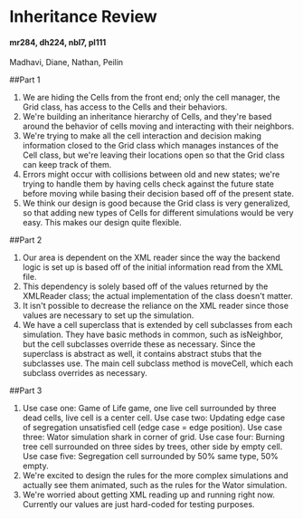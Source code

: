 Inheritance Review
===================
#### mr284, dh224, nbl7, pl111
Madhavi, Diane, Nathan, Peilin

##Part 1

 1. We are hiding the Cells from the front end; only the cell manager, the Grid class, has access to the Cells and their behaviors.
 2. We're building an inheritance hierarchy of Cells, and they're based around the behavior of cells moving and interacting with their neighbors. 
 3. We're trying to make all the cell interaction and decision making information closed to the Grid class which manages instances of the Cell class, but we're leaving their locations open so that the Grid class can keep track of them.
 4. Errors might occur with collisions between old and new states; we're trying to handle them by having cells check against the future state before moving while basing their decision based off of the present state. 
 5. We think our design is good because the Grid class is very generalized, so that adding new types of Cells for different simulations would be very easy. This makes our design quite flexible.

##Part 2

 1. Our area is dependent on the XML reader since the way the backend logic is set up is based off of the initial information read from the XML file.
 2. This dependency is solely based off of the values returned by the XMLReader class; the actual implementation of the class doesn't matter.
 3.  It isn't possible to decrease the reliance on the XML reader since those values are necessary to set up the simulation.
 4. We have a cell superclass that is extended by cell subclasses from each simulation. They have basic methods in common, such as isNeighbor, but the cell subclasses override these as necessary. Since the superclass is abstract as well, it contains abstract stubs that the subclasses use. The main cell subclass method is moveCell, which each subclass overrides as necessary.

##Part 3

1. Use case one: Game of Life game, one live cell surrounded by three dead cells, live cell is a center cell. Use case two: Updating edge case of segregation unsatisfied cell (edge case = edge position). Use case three: Wator simulation shark in corner of grid. Use case four: Burning tree cell surrounded on three sides by trees, other side by empty cell. Use case five: Segregation cell surrounded by 50% same type, 50% empty.
2. We're excited to design the rules for the more complex simulations and actually see them animated, such as the rules for the Wator simulation.
3. We're worried about getting XML reading up and running right now. Currently our values are just hard-coded for testing purposes.
